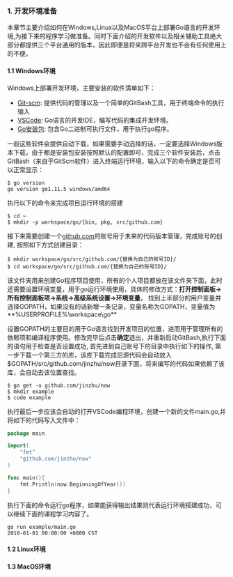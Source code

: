 ### 1. 开发环境准备

本章节主要介绍如何在Windows,Linux以及MacOS平台上部署Go语言的开发环境,为接下来的程序学习做准备。同时下面介绍的开发软件以及相关辅助工具绝大部分都提供三个平台通用的版本，因此即便是将来跨平台开发也不会有任何使用上的不便。

#### 1.1 Windows环境

Windows上部署开发环境，主要安装的软件清单如下：

- [Git-scm](https://git-scm.com/download/win): 提供代码的管理以及一个简单的GitBash工具，用于终端命令的执行输入
- [VSCode](https://code.visualstudio.com/): Go语言的开发IDE，编写代码的集成开发环境。
- [Go安装包](https://studygolang.com/dl): 包含Go二进制可执行文件，用于执行go程序。

一般这些软件会提供自动下载，如果需要手动选择的话，一定要选择Windows版本下载，由于都是安装包安装按照默认的配置即可，完成三个软件安装后，点击GitBash（来自于GitScm软件）进入终端运行环境，输入以下的命令确定是否可以正常显示：

```
$ go version
go version go1.11.5 windows/amd64
```

执行以下的命令来完成项目运行环境的搭建

```
$ cd ~ 
$ mkdir -p workspace/go/{bin, pkg, src/github.com}
```
接下来需要创建一个[github.com](https://github.com)的账号用于未来的代码版本管理，完成账号的创建, 按照如下方式创建目录：

```
$ mkdir workspace/go/src/github.com/{替换为自己的账号ID}/
$ cd workspace/go/src/github.com/{替换为自己的账号ID}/
```

该文件夹用来创建Go程序项目使用，所有的个人项目都放在该文件夹下面，此时还需要设置环境变量，用于go运行环境使用，具体的修改方式：**打开控制面板->所有控制面板项->系统->高级系统设置->环境变量**， 找到上半部分的用户变量并选择GOPATH，如果没有的话新增一条记录，变量名称为GOPATH，变量值为**%USERPROFILE%\workspace\go**

设置GOPATH的主要目的用于Go语言找到开发项目的位置，进而用于管理所有的依赖项和编译程序使用。修改完毕后点击**确定**退出，并重新启动GitBash,执行下面的语句用于检查是否设置成功, 首先进到自己账号下的目录中执行如下的操作, 第一步下载一个第三方的库，该库下载完成后源代码会自动放入$GOPATH/src/github.com/jinzhu/now目录下面，将来编写的代码如果依赖了该库，会自动去该位置查找。
```
$ go get -u github.com/jinzhu/now
$ mkdir example
$ code example
```
执行最后一步应该会自动的打开VSCode编程环境，创建一个新的文件main.go,并将如下的代码写入文件中：

```go
package main

import(
	"fmt"
	"github.com/jinzhu/now"
)

func main(){
	fmt.Println(now.BeginningOfYear())
}
```

执行下面的命令运行go程序，如果能获得输出结果则代表运行环境搭建成功，可以继续下面的课程学习内容了。

```
go run example/main.go
2019-01-01 00:00:00 +0800 CST
```


#### 1.2 Linux环境



#### 1.3 MacOS环境

